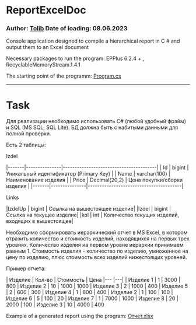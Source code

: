 # ReportExcelDoc
### Author: [Tolib](https://github.com/Tolib-Angle) Date of loading: 08.06.2023
Console application designed to compile a hierarchical report in C # and output them to an Excel document

Necessary packages to run the program: EPPlus 6.2.4 + , RecyclableMemoryStream.1.4.1

The starting point of the programm: [Program.cs](https://github.com/Tolib-Angle/ReportExcelDoc/blob/main/Program.cs)

--------------------------------------

# Task

Для реализации необходимо использовать C# (любой удобный фрэйм) и SQL (MS SQL, SQL Lite). БД должна быть с набитыми данными для полной проверки.

Есть 2 таблицы:

Izdel

|-------|---------------|----------------------------------------|
| Id	| bigint	    | Уникальный идентификатор (Primary Key) |
| Name	| varchar(100)	| Наименование изделия                   |
| Price	| Decimal(20,2)	| Цена покупки/сборки изделия            |
|-------|---------------|----------------------------------------|

Links

|IzdelUp	| bigint	| Ссылка на вышестоящее изделие|
|Izdel	| bigint	| Ссылка на текущее изделие|
|kol	| int	| Количество текущих изделий, входящих в вышестоящее|

Необходимо сформировать иерархический отчет в MS Excel, в котором отразить количество и стоимость изделий, находящихся на первых трех уровнях.
Количество изделия на первом уровне иерархии принимаем равным 1. Стоимость изделия - количество по изделию, умноженное на цену по изделию, плюс стоимость всех изделий нижестоящих уровней.

Пример отчета:

| Изделие	| Кол-во	| Стоимость	| Цена
|--- |---|
| Изделие 1	| 1	| 3000	| 800
|  Изделие 2	| 10	| 1000	| 1000
|  Изделие 3	| 2	| 1000	| 400
|   Изделие 5	| 2	| 600	| 300
|  Изделие 4	| 1	| 600	| 400
|   Изделие 2	| 1	| 100	| 100
|    Изделие 6	| 5	| 100	| 20
| Изделие 7	| 1	| 7000	| 1000
|  Изделие 8	| 20	| 2000	| 100
|  Изделие 3	| 10	| 4000	| 400

Example of a generated report using the program: [Отчет.xlsx](https://github.com/Tolib-Angle/ReportExcelDoc/blob/main/Отчет.xlsx)